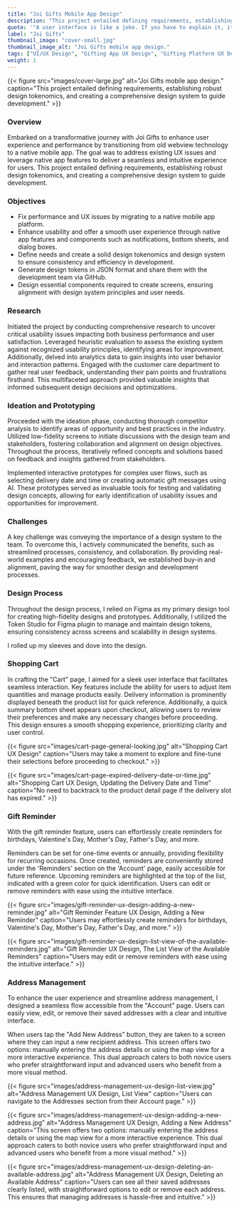 ```yaml
---
title: "Joi Gifts Mobile App Design"
description: "This project entailed defining requirements, establishing robust design tokenomics, and creating a comprehensive design system to guide development."
quote: '"A user interface is like a joke. If you have to explain it, it’s not that good." - Martin LeBlanc'
label: "Joi Gifts"
thumbnail_image: "cover-small.jpg"
thumbnail_image_alt: "Joi Gifts mobile app design."
tags: ["UI/UX Design", "Gifting App UX Design", "Gifting Platform UX Design", "Gifting App Design", "Joi Gifts Mobile UX Design"]
weight: 1
---
```


{{< figure 
    src="images/cover-large.jpg"
    alt="Joi Gifts mobile app design."
    caption="This project entailed defining requirements, establishing robust design tokenomics, and creating a comprehensive design system to guide development." >}}

### Overview

Embarked on a transformative journey with Joi Gifts to enhance user experience and performance by transitioning from old webview technology to a native mobile app. The goal was to address existing UX issues and leverage native app features to deliver a seamless and intuitive experience for users. This project entailed defining requirements, establishing robust design tokenomics, and creating a comprehensive design system to guide development.

### Objectives

* Fix performance and UX issues by migrating to a native mobile app platform.
* Enhance usability and offer a smooth user experience through native app features and components such as notifications, bottom sheets, and dialog boxes.
* Define needs and create a solid design tokenomics and design system to ensure consistency and efficiency in development.
* Generate design tokens in JSON format and share them with the development team via GitHub.
* Design essential components required to create screens, ensuring alignment with design system principles and user needs.

### Research

Initiated the project by conducting comprehensive research to uncover critical usability issues impacting both business performance and user satisfaction. Leveraged heuristic evaluation to assess the existing system against recognized usability principles, identifying areas for improvement. Additionally, delved into analytics data to gain insights into user behavior and interaction patterns. Engaged with the customer care department to gather real user feedback, understanding their pain points and frustrations firsthand. This multifaceted approach provided valuable insights that informed subsequent design decisions and optimizations.

### Ideation and Prototyping
Proceeded with the ideation phase, conducting thorough competitor analysis to identify areas of opportunity and best practices in the industry. Utilized low-fidelity screens to initiate discussions with the design team and stakeholders, fostering collaboration and alignment on design objectives. Throughout the process, iteratively refined concepts and solutions based on feedback and insights gathered from stakeholders.

Implemented interactive prototypes for complex user flows, such as selecting delivery date and time or creating automatic gift messages using AI. These prototypes served as invaluable tools for testing and validating design concepts, allowing for early identification of usability issues and opportunities for improvement.

 ### Challenges

A key challenge was conveying the importance of a design system to the team. To overcome this, I actively communicated the benefits, such as streamlined processes, consistency, and collaboration. By providing real-world examples and encouraging feedback, we established buy-in and alignment, paving the way for smoother design and development processes.

### Design Process

Throughout the design process, I relied on Figma as my primary design tool for creating high-fidelity designs and prototypes. Additionally, I utilized the Token Studio for Figma plugin to manage and maintain design tokens, ensuring consistency across screens and scalability in design systems.

I rolled up my sleeves and dove into the design.

### Shopping Cart

In crafting the "Cart" page, I aimed for a sleek user interface that facilitates seamless interaction. Key features include the ability for users to adjust item quantities and manage products easily. Delivery information is prominently displayed beneath the product list for quick reference. Additionally, a quick summary bottom sheet appears upon checkout, allowing users to review their preferences and make any necessary changes before proceeding. This design ensures a smooth shopping experience, prioritizing clarity and user control.

{{< figure 
    src="images/cart-page-general-looking.jpg"
    alt="Shopping Cart UX Design"
    caption="Users may take a moment to explore and fine-tune their selections before proceeding to checkout." >}}

{{< figure 
    src="images/cart-page-expired-delivery-date-or-time.jpg"
    alt="Shopping Cart UX Design, Updating the Delivery Date and Time"
    caption="No need to backtrack to the product detail page if the delivery slot has expired." >}}

### Gift Reminder

With the gift reminder feature, users can effortlessly create reminders for birthdays, Valentine's Day, Mother's Day, Father's Day, and more. 

Reminders can be set for one-time events or annually, providing flexibility for recurring occasions. Once created, reminders are conveniently stored under the 'Reminders' section on the 'Account' page, easily accessible for future reference. Upcoming reminders are highlighted at the top of the list, indicated with a green color for quick identification. Users can edit or remove reminders with ease using the intuitive interface.

{{< figure 
    src="images/gift-reminder-ux-design-adding-a-new-reminder.jpg"
    alt="Gift Reminder Feature UX Design, Adding a New Reminder"
    caption="Users may effortlessly create reminders for birthdays, Valentine's Day, Mother's Day, Father's Day, and more." >}}

{{< figure 
    src="images/gift-reminder-ux-design-list-view-of-the-available-reminders.jpg"
    alt="Gift Reminder UX Design, The List View of the Available Reminders"
    caption="Users may edit or remove reminders with ease using the intuitive interface." >}}

### Address Management

To enhance the user experience and streamline address management, I designed a seamless flow accessible from the "Account" page. Users can easily view, edit, or remove their saved addresses with a clear and intuitive interface.

When users tap the "Add New Address" button, they are taken to a screen where they can input a new recipient address. This screen offers two options: manually entering the address details or using the map view for a more interactive experience. This dual approach caters to both novice users who prefer straightforward input and advanced users who benefit from a more visual method.

{{< figure 
    src="images/address-management-ux-design-list-view.jpg"
    alt="Address Management UX Design, List View"
    caption="Users can navigate to the Addresses section from their Account page." >}}

{{< figure 
    src="images/address-management-ux-design-adding-a-new-address.jpg"
    alt="Address Management UX Design, Adding a New Address"
    caption="This screen offers two options: manually entering the address details or using the map view for a more interactive experience. This dual approach caters to both novice users who prefer straightforward input and advanced users who benefit from a more visual method." >}}

{{< figure 
    src="images/address-management-ux-design-deleting-an-available-address.jpg"
    alt="Address Management UX Design, Deleting an Available Address"
    caption="Users can see all their saved addresses clearly listed, with straightforward options to edit or remove each address. This ensures that managing addresses is hassle-free and intuitive." >}}

